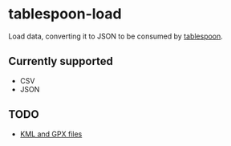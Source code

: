 tablespoon-load
===============

Load data, converting it to JSON to be consumed by
[tablespoon](https://github.com/ajam/tablespoon).


Currently supported
-------------------

 * CSV
 * JSON


TODO
----

 * [KML and GPX files](https://www.npmjs.com/package/togeojson)
